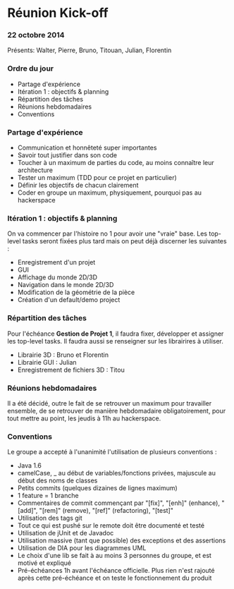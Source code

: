 # Réunion Kick-off

### 22 octobre 2014

Présents: Walter, Pierre, Bruno, Titouan, Julian, Florentin


### Ordre du jour
* Partage d'expérience
* Itération 1 : objectifs & planning
* Répartition des tâches
* Réunions hebdomadaires
* Conventions

### Partage d'expérience
* Communication et honnêteté super importantes
* Savoir tout justifier dans son code
* Toucher à un maximum de parties du code, au moins connaître leur architecture
* Tester un maximum (TDD pour ce projet en particulier)
* Définir les objectifs de chacun clairement
* Coder en groupe un maximum, physiquement, pourquoi pas au hackerspace

### Itération 1 : objectifs & planning

On va commencer par l'histoire no 1 pour avoir une "vraie" base. Les top-level tasks seront fixées plus tard mais on peut déjà discerner les suivantes :

* Enregistrement d'un projet
* GUI
* Affichage du monde 2D/3D
* Navigation dans le monde 2D/3D
* Modification de la géométrie de la pièce
* Création d'un default/demo project

### Répartition des tâches 
Pour l'échéance **Gestion de Projet 1**, il faudra fixer, développer et assigner les top-level tasks. Il faudra aussi se renseigner sur les librairires à utiliser. 

* Librairie 3D : Bruno et Florentin
* Librairie GUI : Julian
* Enregistrement de fichiers 3D : Titou

### Réunions hebdomadaires
Il a été décidé, outre le fait de se retrouver un maximum pour travailler ensemble, de se retrouver de manière hebdomadaire obligatoirement, pour tout mettre au point, les jeudis à 11h au hackerspace.

### Conventions
Le groupe a accepté à l'unanimité l'utilisation de plusieurs conventions :

* Java 1.6
* camelCase, _ au début de variables/fonctions privées, majuscule au début des noms de classes
* Petits commits (quelques dizaines de lignes maximum)
* 1 feature = 1 branche
* Commentaires de commit commençant par "[fix]", "[enh]" (enhance), "[add]", "[rem]" (remove), "[ref]" (refactoring), "[test]"
* Utilisation des tags git
* Tout ce qui est pushé sur le remote doit être documenté et testé
* Utilisation de jUnit et de Javadoc
* Utilisation massive (tant que possible) des exceptions et des assertions
* Utilisation de DIA pour les diagrammes UML
* Le choix d'une lib se fait à au moins 3 personnes du groupe, et est motivé et expliqué
* Pré-échéances 1h avant l'échéance officielle. Plus rien n'est rajouté après cette pré-échéance et on teste le fonctionnement du produit

